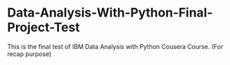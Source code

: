 # Data-Analysis-With-Python-Final-Project-Test
This is the final test of IBM Data Analysis with Python Cousera Course. (For recap purpose)

